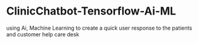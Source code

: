 # ClinicChatbot-Tensorflow-Ai-ML
using Ai, Machine Learning to create a quick user response to the patients and customer help care desk
